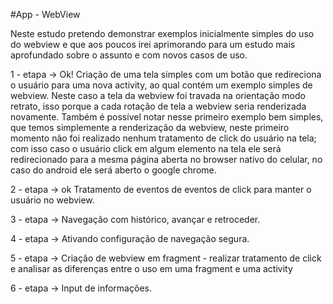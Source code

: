 #App - WebView

Neste estudo pretendo demonstrar exemplos inicialmente simples do uso do webview e que aos poucos irei aprimorando para um estudo mais aprofundado
sobre o assunto e com novos casos de uso.

1 - etapa -> Ok!
      Criação de uma tela simples com um botão que redireciona o usuário para uma nova activity, ao qual contém um exemplo simples de webview.
  Neste caso a tela da webview foi travada na orientação modo retrato, isso porque a cada rotação de tela a webview seria renderizada novamente. 
  Também é possível notar nesse primeiro exemplo bem simples, que temos simplemente a renderização da webview, neste primeiro momento não foi realizado 
  nenhum tratamento de click do usuário na tela; com isso caso o usuário click em algum elemento na tela ele será redirecionado para a mesma página aberta 
  no browser nativo do celular, no caso do android ele será aberto o  google chrome. 
  
2 - etapa -> ok
    Tratamento de eventos de eventos de click para manter o usuário no webview.
    
3 - etapa ->
    Navegação com histórico, avançar e retroceder.
    
4 - etapa -> 
    Ativando configuração de navegação segura.
    
5 - etapa -> 
    Criação de webview em fragment - realizar tratamento de click e analisar as diferenças entre o uso em uma fragment e uma activity
   
6 - etapa -> 
    Input de informações. 
